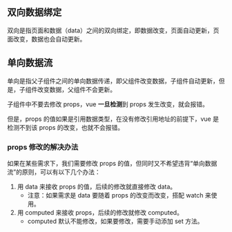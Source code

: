 ## 双向数据绑定

双向是指页面和数据（data）之间的双向绑定，即数据改变，页面自动更新，页面改变，数据也会自动更新。

## 单向数据流

单向是指父子组件之间的单向数据传递，即父组件改变数据，子组件自动更新，但是，子组件改变数据，父组件不会更新。

子组件中不要去修改 props，vue **一旦检测**到 props 发生改变，就会报错。

但是，props 的值如果是引用数据类型，在没有修改引用地址的前提下，vue 是检测不到该 props 的改变，也就不会报错。

### props 修改的解决办法

如果在某些需求下，我们需要修改 props 的值，但同时又不希望违背“单向数据流”的原则，可以有以下几个办法：

1. 用 data 来接收 props 的值，后续的修改就直接修改 data。
   - 注意：如果需求是 data 要随着 props 的改变而改变，搭配 watch 来使用。
2. 用 computed 来接收 props，后续的修改就修改 computed。
   - computed 默认不能修改，如果要修改，需要手动添加 set 方法。